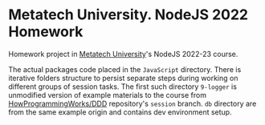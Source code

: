 # Metatech University. NodeJS 2022 Homework
Homework project in [Metatech University](https://github.com/metatech-university/)'s NodeJS 2022-23 course.

The actual packages code placed in the `JavaScript` directory. There is iterative folders structure to persist separate steps during working on different groups of session tasks. The first such directory `9-logger` is unmodified version of example materials to the course from [HowProgrammingWorks/DDD](https://github.com/HowProgrammingWorks/DDD/tree/session) repository's `session` branch. `db` directory are from the same example origin and contains dev environment setup.
